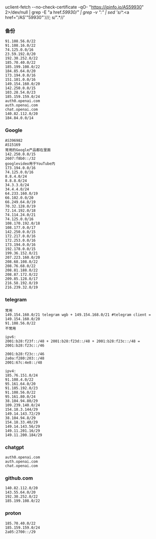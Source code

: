 uclient-fetch --no-check-certificate -qO- "https://ipinfo.io/AS59930" 2>/dev/null | grep -E "a href.*59930\/" | grep -v ":" | sed 's/^.*<a href="\/AS'"59930"'\///; s/".*//'



### 备份
```
91.108.56.0/22
91.108.16.0/22
74.125.0.0/16
23.59.192.0/20
192.30.252.0/22
185.70.40.0/22
185.199.108.0/22
184.85.64.0/20
173.194.0.0/16
151.101.0.0/16
149.154.160.0/20
142.250.0.0/15
103.28.54.0/23
185.159.159.0/24
auth0.openai.com
auth.openai.com
chat.openai.com
140.82.112.0/20
184.84.0.0/14
```
### Google
```
AS396982
AS15169
常用的Google产品都在里面
142.250.0.0/15
2607:f8b0::/32
googlevideo用于YouTube内
173.194.0.0/16 
74.125.0.0/16
8.8.4.0/24
8.8.8.0/24
34.3.3.0/24
34.4.4.0/24
64.233.160.0/19
66.102.0.0/20
66.249.64.0/19
70.32.128.0/19
72.14.192.0/18
74.114.24.0/21
74.125.0.0/16
108.170.192.0/18
108.177.0.0/17
142.250.0.0/15
172.217.0.0/16
172.253.0.0/16
173.194.0.0/16
192.178.0.0/15
199.36.152.0/21
207.223.160.0/20
208.68.108.0/22
208.76.68.0/22
208.81.188.0/22
208.87.172.0/22
209.85.128.0/17
216.58.192.0/19
216.239.32.0/19
```
### telegram
```
常用
149.154.160.0/21 telegram wgb + 149.154.168.0/21 #telegram client = 149.154.160.0/20 
91.108.56.0/22
不常用

ipv6:
2001:b28:f23f::/48 + 2001:b28:f23d::/48 + 2001:b28:f23c::/48 = 2001:b28:f23c::/46

2001:b28:f23c::/46
2a0a:f280:203::/48
2001:67c:4e8::/48

ipv4:
185.76.151.0/24
91.108.4.0/22
95.161.64.0/20
91.105.192.0/23
91.108.56.0/22
95.161.80.0/24
38.104.94.80/29
109.239.140.0/24
154.18.3.144/29
149.14.143.72/29
38.104.94.8/29
154.18.33.40/29
149.14.143.56/29
149.11.201.16/29
149.11.200.184/29
```
### chatgpt
```
auth0.openai.com
auth.openai.com
chat.openai.com
```
### github.com
```
140.82.112.0/20
143.55.64.0/20
192.30.252.0/22
185.199.108.0/22
```
### proton
```
185.70.40.0/22
185.159.159.0/24
2a05:2700::/29
```
